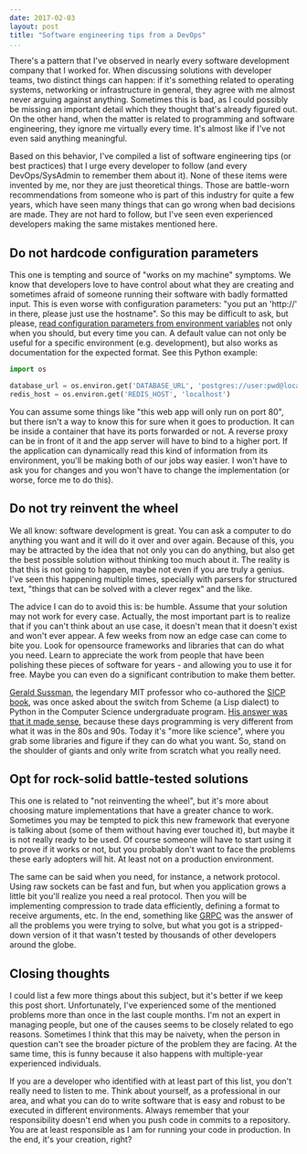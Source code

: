 ```yaml
---
date: 2017-02-03
layout: post
title: "Software engineering tips from a DevOps"
...
```


There's a pattern that I've observed in nearly every software development company that I worked for. When discussing solutions with developer teams, two distinct things can happen: if it's something related to operating systems, networking or infrastructure in general, they agree with me almost never arguing against anything. Sometimes this is bad, as I could possibly be missing an important detail which they thought that's already figured out. On the other hand, when the matter is related to programming and software engineering, they ignore me virtually every time. It's almost like if I've not even said anything meaningful.

Based on this behavior, I've compiled a list of software engineering tips (or best practices) that I urge every developer to follow (and every DevOps/SysAdmin to remember them about it). None of these items were invented by me, nor they are just theoretical things. Those are battle-worn recommendations from someone who is part of this industry for quite a few years, which have seen many things that can go wrong when bad decisions are made. They are not hard to follow, but I've seen even experienced developers making the same mistakes mentioned here.

## Do not hardcode configuration parameters

This one is tempting and source of "works on my machine" symptoms. We know that developers love to have control about what they are creating and sometimes afraid of someone running their software with badly formatted input. This is even worse with configuration parameters: "you put an 'http://' in there, please just use the hostname". So this may be difficult to ask, but please, [read configuration parameters from environment variables][12f-config] not only when you should, but every time you can. A default value can not only be useful for a specific environment (e.g. development), but also works as documentation for the expected format. See this Python example:

``` python
import os

database_url = os.environ.get('DATABASE_URL', 'postgres://user:pwd@localhost/app_db')
redis_host = os.environ.get('REDIS_HOST', 'localhost')
```

You can assume some things like "this web app will only run on port 80", but there isn't a way to know this for sure when it goes to production. It can be inside a container that have its ports forwarded or not. A reverse proxy can be in front of it and the app server will have to bind to a higher port. If the application can dynamically read this kind of information from its environment, you'll be making both of our jobs way easier. I won't have to ask you for changes and you won't have to change the implementation (or worse, force me to do this).

## Do not try reinvent the wheel

We all know: software development is great. You can ask a computer to do anything you want and it will do it over and over again. Because of this, you may be attracted by the idea that not only you can do anything, but also get the best possible solution without thinking too much about it. The reality is that this is not going to happen, maybe not even if you are truly a genius. I've seen this happening multiple times, specially with parsers for structured text, "things that can be solved with a clever regex" and the like.

The advice I can do to avoid this is: be humble. Assume that your solution may not work for every case. Actually, the most important part is to realize that if you can't think about an use case, it doesn't mean that it doesn't exist and won't ever appear. A few weeks from now an edge case can come to bite you. Look for opensource frameworks and libraries that can do what you need. Learn to appreciate the work from people that have been polishing these pieces of software for years - and allowing you to use it for free. Maybe you can even do a significant contribution to make them better.

[Gerald Sussman][sussman], the legendary MIT professor who co-authored the [SICP book][sicp], was once asked about the switch from Scheme (a Lisp dialect) to Python in the Computer Science undergraduate program. [His answer was that it made sense][mit-sicp-switch], because these days programming is very different from what it was in the 80s and 90s. Today it's "more like science", where you grab some libraries and figure if they can do what you want. So, stand on the shoulder of giants and only write from scratch what you really need.

## Opt for rock-solid battle-tested solutions

This one is related to "not reinventing the wheel", but it's more about choosing mature implementations that have a greater chance to work. Sometimes you may be tempted to pick this new framework that everyone is talking about (some of them without having ever touched it), but maybe it is not really ready to be used. Of course someone will have to start using it to prove if it works or not, but you probably don't want to face the problems these early adopters will hit. At least not on a production environment.

The same can be said when you need, for instance, a network protocol. Using raw sockets can be fast and fun, but when you application grows a little bit you'll realize you need a real protocol. Then you will be implementing compression to trade data efficiently, defining a format to receive arguments, etc. In the end, something like [GRPC][grpc] was the answer of all the problems you were trying to solve, but what you got is a stripped-down version of it that wasn't tested by thousands of other developers around the globe.

## Closing thoughts

I could list a few more things about this subject, but it's better if we keep this post short. Unfortunately, I've experienced some of the mentioned problems more than once in the last couple months. I'm not an expert in managing people, but one of the causes seems to be closely related to ego reasons. Sometimes I think that this may be naivety, when the person in question can't see the broader picture of the problem they are facing. At the same time, this is funny because it also happens with multiple-year experienced individuals.

If you are a developer who identified with at least part of this list, you don't really need to listen to me. Think about yourself, as a professional in our area, and what you can do to write software that is easy and robust to be executed in different environments. Always remember that your responsibility doesn't end when you push code in commits to a repository. You are at least responsible as I am for running your code in production. In the end, it's your creation, right?

[12f-config]: https://12factor.net/config
[grpc]: http://www.grpc.io/
[mit-sicp-switch]: http://www.posteriorscience.net/?p=206
[sicp]: https://en.wikipedia.org/wiki/Structure_and_Interpretation_of_Computer_Programs
[sussman]: https://en.wikipedia.org/wiki/Gerald_Jay_Sussman
